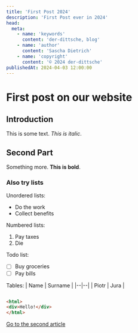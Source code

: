 ```yaml
---
title: 'First Post 2024'
description: 'First Post ever in 2024'
head:
  meta:
    - name: 'keywords'
      content: 'der-dittsche, blog'
    - name: 'author'
      content: 'Sascha Dietrich'
    - name: 'copyright'
      content: '© 2024 der-dittsche'
publishedAt: 2024-04-03 12:00:00
---
```


# First post on our website

## Introduction

This is some text. *This is italic*.

## Second Part

Something more. **This is bold**.

### Also try lists

Unordered lists:

- Do the work
- Collect benefits

Numbered lists:

1. Pay taxes
2. Die

Todo list:

- [ ] Buy groceries
- [ ] Pay bills

Tables:
| Name | Surname |
|--|--|
| Piotr | Jura |

```html

<html>
<div>Hello!</div>
</html>
```

[Go to the second article](/blog/second)
